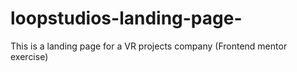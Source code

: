 # loopstudios-landing-page-
This is a landing page for a VR projects company (Frontend mentor exercise)
